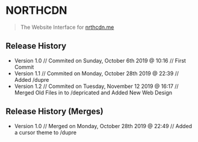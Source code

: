 # NORTHCDN
> The Website Interface for [nrthcdn.me](https://nrthcdn.me)

## Release History
* Version 1.0 // Commited on Sunday, October 6th 2019 @ 10:16 // First Commit
* Version 1.1 // Commited on Monday, October 28th 2019 @ 22:39 // Added /dupre
* Version 1.2 // Commited on Tuesday, November 12 2019 @ 16:17 // Merged Old Files in to /depricated and Added New Web Design

## Release History (Merges)
* Version 1.0 // Merged on Monday, October 28th 2019 @ 22:49 // Added a cursor theme to /dupre